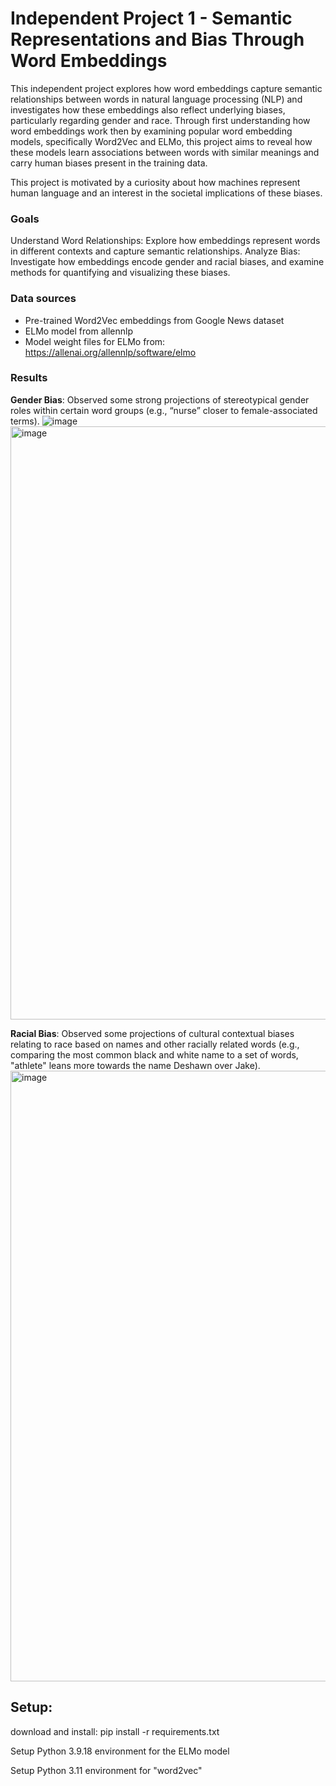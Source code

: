 # Independent Project 1 - Semantic Representations and Bias Through Word Embeddings

This independent project explores how word embeddings capture semantic relationships between words in natural language processing (NLP) and investigates how these embeddings also reflect underlying biases, particularly regarding gender and race. Through first understanding how word embeddings work then by examining popular word embedding models, specifically Word2Vec and ELMo, this project aims to reveal how these models learn associations between words with similar meanings and carry human biases present in the training data. 

This project is motivated by a curiosity about how machines represent human language and an interest in the societal implications of these biases.

### Goals
Understand Word Relationships: Explore how embeddings represent words in different contexts and capture semantic relationships.
Analyze Bias: Investigate how embeddings encode gender and racial biases, and examine methods for quantifying and visualizing these biases.

### Data sources
- Pre-trained Word2Vec embeddings from Google News dataset
- ELMo model from allennlp
- Model weight files for ELMo from: https://allenai.org/allennlp/software/elmo


### Results
**Gender Bias**: Observed some strong projections of stereotypical gender roles within certain word groups (e.g., “nurse” closer to female-associated terms).
![image](https://github.com/user-attachments/assets/4be37204-743c-4e22-942c-d0d2b3e8c31b)
<img width="949" alt="image" src="https://github.com/user-attachments/assets/0bfc6bf1-e996-4750-87ae-974546813454">

**Racial Bias**: Observed some projections of cultural contextual biases relating to race based on names and other racially related words (e.g., comparing the most common black and white name to a set of words, "athlete" leans more towards the name Deshawn over Jake).
<img width="977" alt="image" src="https://github.com/user-attachments/assets/e586822d-acec-433e-a548-02d1ee6adf9d">


Setup: 
-----------------------------------------------------
download and install: 
pip install -r requirements.txt


 Setup Python 3.9.18 environment for the ELMo model 


 Setup Python 3.11 environment for "word2vec" 
